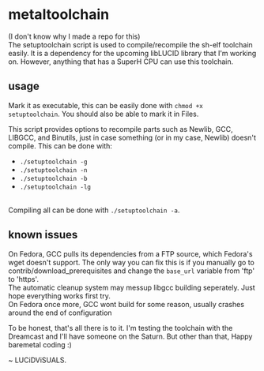 # metaltoolchain
(I don't know why I made a repo for this)<br/>
The setuptoolchain script is used to compile/recompile the sh-elf toolchain easily. It is a dependency for the upcoming libLUCID library that I'm working on. However, anything that has a SuperH CPU can use this toolchain.

## usage
Mark it as executable, this can be easily done with
`chmod +x setuptoolchain`. You should also be able to mark it in Files.<br/>

This script provides options to recompile parts such as Newlib, GCC, LIBGCC, and Binutils, just in case something (or in my case, Newlib) doesn't compile. This can be done with:
- `./setuptoolchain -g`
- `./setuptoolchain -n`
- `./setuptoolchain -b`
- `./setuptoolchain -lg`


<br>Compiling all can be done with `./setuptoolchain -a`.<br/>

## known issues
On Fedora, GCC pulls its dependencies from a FTP source, which Fedora's wget doesn't support. The only way you can fix this is if you manually go to contrib/download_prerequisites and change the `base_url` variable from 'ftp' to 'https'.<br/>
The automatic cleanup system may messup libgcc building seperately. Just hope everything works first try.<br/>
On Fedora once more, GCC wont build for some reason, usually crashes around the end of configuration<br/>


To be honest, that's all there is to it. I'm testing the toolchain with the Dreamcast and I'll have someone on the Saturn. But other than that, Happy baremetal coding :)<br/>

~ LUCiDViSUALS.
